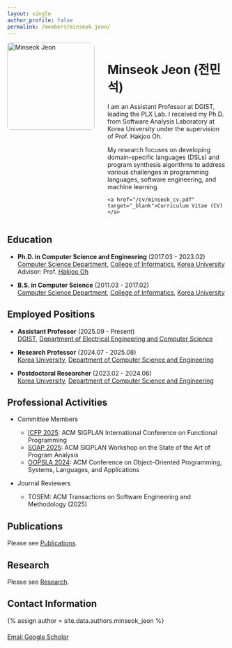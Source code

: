 ```yaml
---
layout: single
author_profile: false
permalink: /members/minseok.jeon/
---
```


<div style="display: flex; align-items: flex-start; margin-bottom: 30px;">
  <img src="/images/minseokjeon.png" alt="Minseok Jeon" style="width: 200px; height: auto; margin-right: 30px; border-radius: 8px;">
  <div>
    <h1>Minseok Jeon (전민석)</h1>
I am an Assistant Professor at DGIST, leading the PLX Lab. I received my Ph.D. from Software Analysis Laboratory at Korea University under the supervision of Prof. Hakjoo Oh. 

My research focuses on developing domain-specific languages (DSLs) and program synthesis algorithms to address various challenges in programming languages, software engineering, and machine learning.  <br>

    <a href="/cv/minseok_cv.pdf" target="_blank">Curriculum Vitae (CV)</a>
  </div>
</div>


## Education

+ **Ph.D. in Computer Science and Engineering** (2017.03 - 2023.02)  
  [Computer Science Department](https://cs.korea.ac.kr/cs/index.do), [College of Informatics](https://info.korea.ac.kr/info/index.do), [Korea University](https://www.korea.ac.kr/sites/ko/index.do)  
  Advisor: Prof. [Hakjoo Oh](https://prl.korea.ac.kr/members/hakjoo-oh/)

+ **B.S. in Computer Science** (2011.03 - 2017.02)  
  [Computer Science Department](https://cs.korea.ac.kr/cs/index.do), [College of Informatics](https://info.korea.ac.kr/info/index.do), [Korea University](https://www.korea.ac.kr/sites/ko/index.do)  


## Employed Positions

+ **Assistant Professor** (2025.09 - Present)  
  [DGIST](https://www.dgist.ac.kr/eng/), [Department of Electrical Engineering and Computer Science](https://www.dgist.ac.kr/eecs/index.do)

+ **Research Professor** (2024.07 - 2025.08)  
  [Korea University](https://www.korea.ac.kr/sites/ko/index.do), [Department of Computer Science and Engineering](https://cs.korea.ac.kr/cs/index.do)

+ **Postdoctoral Researcher** (2023.02 - 2024.06)  
  [Korea University](https://www.korea.ac.kr/sites/ko/index.do), [Department of Computer Science and Engineering](https://cs.korea.ac.kr/cs/index.do)

## Professional Activities

+ Committee Members

  + [ICFP 2025](https://icfp25.sigplan.org/track/icfp-2025-papers): ACM SIGPLAN International Conference on Functional Programming
  + [SOAP 2025](https://pldi25.sigplan.org/home/SOAP-2025): ACM SIGPLAN Workshop on the State of the Art of Program Analysis
  + [OOPSLA 2024](https://2024.splashcon.org/track/splash-2024-oopsla): ACM Conference on Object-Oriented Programming, Systems, Languages, and Applications

+ Journal Reviewers

  + TOSEM: ACM Transactions on Software Engineering and Methodology (2025)

## Publications
Please see [Publications](/publications).


## Research
Please see [Research](/research).


## Contact Information

{% assign author = site.data.authors.minseok_jeon %}
<div style="margin-top: 20px;">
  <a href="mailto:{{ author.email }}" class="btn btn--primary">
    <i class="fas fa-envelope"></i> Email
  </a>
  <a href="https://scholar.google.com/citations?user={{ author.scholar }}&hl=ko&oi=ao" target="_blank" class="btn btn--info">
    <i class="fas fa-graduation-cap"></i> Google Scholar
  </a>
</div>